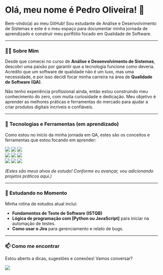 # Olá, meu nome é Pedro Oliveira! 👋

Bem-vindo(a) ao meu GitHub! Sou estudante de Análise e Desenvolvimento de Sistemas e este é o meu espaço para documentar minha jornada de aprendizado e construir meu portfólio focado em Qualidade de Software.

---

### 👨‍💻 Sobre Mim

<p>
  Desde que comecei no curso de <strong>Análise e Desenvolvimento de Sistemas</strong>, descobri uma paixão por garantir que a tecnologia funcione como deveria. Acredito que um software de qualidade não é um luxo, mas uma necessidade, e por isso decidi focar minha carreira na área de <strong>Qualidade de Software (QA)</strong>.
</p>

<p>
  Não tenho experiência profissional ainda, então estou construindo meu conhecimento do zero, com muita curiosidade e dedicação. Meu objetivo é aprender as melhores práticas e ferramentas do mercado para ajudar a criar produtos digitais incríveis e confiáveis.
</p>

---

### 🚀 Tecnologias e Ferramentas (em aprendizado)

<p>Como estou no início da minha jornada em QA, estes são os conceitos e ferramentas que estou focando em aprender:</p>

<p>
  <img src="https://img.shields.io/badge/Testes_Manuais-000?style=for-the-badge&logo=Jest" />
  <img src="https://img.shields.io/badge/Plano_de_Testes-000?style=for-the-badge&logo=Jira" />
  <img src="https://img.shields.io/badge/Relato_de_Bugs-000?style=for-the-badge&logo=Jira" />
  
  <br>
  <img src="https://img.shields.io/badge/Selenium-43B02A?style=for-the-badge&logo=Selenium&logoColor=white" />
  <img src="https://img.shields.io/badge/Cypress-17202C?style=for-the-badge&logo=cypress&logoColor=white" />
  <img src="https.img.shields.io/badge/Jira-0052CC?style=for-the-badge&logo=Jira&logoColor=white" />
  
  <br>
  <img src="https://img.shields.io/badge/Python-3776AB?style=for-the-badge&logo=python&logoColor=white" />
  <img src="https://img.shields.io/badge/JavaScript-F7DF1E?style=for-the-badge&logo=javascript&logoColor=black" />
  <img src="https.img.shields.io/badge/Git-E34F26?style=for-the-badge&logo=git&logoColor=white" />
</p>
<em>(Estes são meus alvos de estudo! Conforme eu avançar, vou adicionando projetos práticos aqui.)</em>

---

### 🌱 Estudando no Momento

Minha rotina de estudos atual inclui:
- **Fundamentos de Teste de Software (ISTQB)**
- **Lógica de programação com [Python ou JavaScript]** para iniciar na automação de testes.
- **Como usar o Jira** para gerenciamento e relato de bugs.

---

### 📫 Como me encontrar

<p>Estou aberto a dicas, sugestões e conexões! Vamos conversar?</p>
<a href="[SEU-LINK-DO-LINKEDIN-AQUI]" target="_blank">
  <img src="https://img.shields.io/badge/LinkedIn-0077B5?style=for-the-badge&logo=linkedin&logoColor=white" />
</a>
